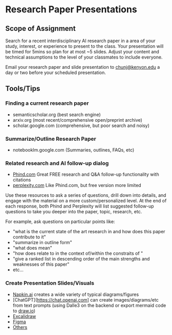 # Research Paper Presentations

## Scope of Assignment

Search for a recent interdisciplinary AI research paper in a area of your study, interest, or experience to present to the class. Your presentation will be timed for 5mins so plan for at most ~5 slides. Adjust your content and technical assumptions to the level of your classmates to include everyone.

Email your research paper and slide presentation to chunj@kenyon.edu a day or two before your scheduled presentation.

## Tools/Tips

### Finding a current research paper

* semanticscholar.org (best search engine)
* arxiv.org (most recent/comprehensive open/preprint archive)
* scholar.google.com (comprehensive, but poor search and noisy)

### Summarize/Outline Research Paper

* notebooklm.google.com (Summaries, outlines, FAQs, etc)

### Related research and AI follow-up dialog

- [Phind.com](https://phind.com) Great FREE research and Q&A follow-up functionality with citations
- [perplexity.com](https://perplexity.com) Like Phind.com, but free version more limited

Use these resources to ask a series of questions, drill down into details, and engage with the material on a more custom/personalized level. At the end of each response, both Phind and Perplexity will list suggested follow-up questions to take you deeper into the paper, topic, research, etc. 

For example, ask questions on particular points like:
    
- "what is the current state of the art research in <X> and how does this paper contribute to it"
- "summarize in outline form"
- "what does <X> mean"
- "how does <X> relate to <Y> in the context of/within the constraits of <Z>"
- "give a ranked list in descending order of the main strengths and weaknesses of this paper"
- etc...

### Create Presentation Slides/Visuals

- [Napkin.ai](https://www.napkin.ai/) creates a wide variety of typical diagrams/figures
- [ChatGPT](https://chat.openai.com] can create images/diagrams/etc from text prompts (using Dalle3 on the backend or export mermaid code to [draw.io](https://draw.io/))
- [Excalidraw](https://excalidraw.com/)
- [Figma](https://www.figma.com/)
- [Others](https://www.tutorialspoint.com/excalidraw-alternatives)